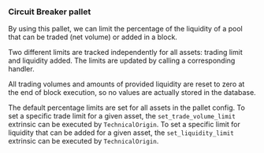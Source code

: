 ### Circuit Breaker pallet

By using this pallet, we can limit the percentage of the liquidity of a pool that can be traded (net volume) or added in a block.

Two different limits are tracked independently for all assets: trading limit and liquidity added.
The limits are updated by calling a corresponding handler.

All trading volumes and amounts of provided liquidity are reset to zero at the end of block execution, so no values are actually stored in the database.

The default percentage limits are set for all assets in the pallet config.
To set a specific trade limit for a given asset, the `set_trade_volume_limit` extrinsic can be executed by `TechnicalOrigin`.
To set a specific limit for liquidity that can be added for a given asset, the `set_liquidity_limit` extrinsic can be executed by `TechnicalOrigin`.
